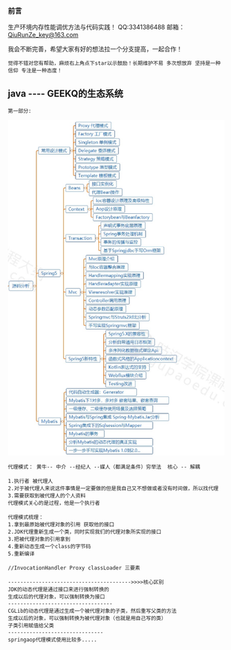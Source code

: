 ### 前言
生产环境内存性能调优方法与代码实践！
 QQ:3341386488
 邮箱：QiuRunZe_key@163.com

我会不断完善，希望大家有好的想法拉一个分支提高，一起合作！


    觉得不错对您有帮助，麻烦右上角点下star以示鼓励！长期维护不易 多次想放弃 坚持是一种信仰 专注是一种态度！


## java ---- GEEKQ的生态系统

    第一部分:
   ![整体流程](https://raw.githubusercontent.com/qiurunze123/imageall/master/codeandthink.png)
   
    代理模式： 黄牛-- 中介 --经纪人 --媒人（都满足条件）穷举法  核心 -- 解耦
    
    1.执行者 被代理人
    2.对于被代理人来说这件事情是一定要做的但是我自己又不想做或者没有时间做，所以找代理
    3.需要获取到被代理人的个人资料 
    代理模式关心的是过程，他是一个执行者
    
    代理模式梳理：
    1.拿到最原始被代理对象的引用 获取他的接口
    2.JDK代理重新生成一个类，同时实现我们的代理对象所实现的接口
    3.把被代理对象的引用拿到
    4.重新动态生成一个class的字节码
    5.重新编译
    
    //InvocationHandler Proxy classLoader 三要素 
    
    ---------------------------------------->>>>核心区别 
    JDK的动态代理是通过接口来进行强制转换的
    生成以后的代理对象，可以强制转换为接口
    ----------------------------------
    CGLib的动态代理是通过生成一个被代理对象的子类，然后重写父类的方法
    生成以后的对象，可以强制转换为被代理对象（也就是用自己写的类）
    子类引用赋值给父类
    -------------------------------
    springaop代理模式使用比较多.....
    

    
    